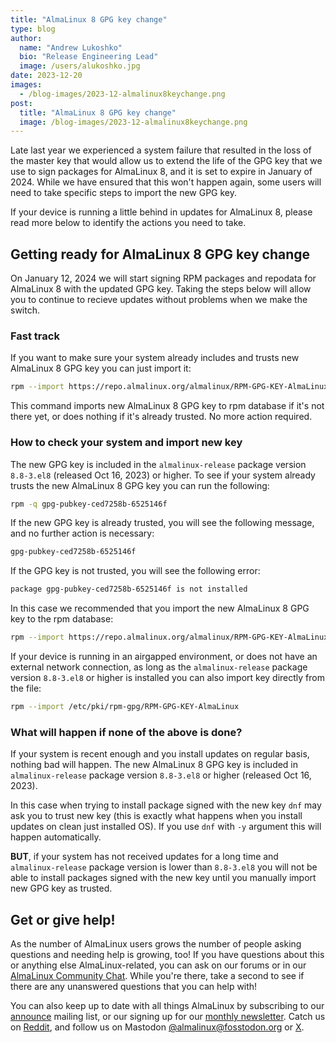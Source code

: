 ```yaml
---
title: "AlmaLinux 8 GPG key change"
type: blog
author:
  name: "Andrew Lukoshko"
  bio: "Release Engineering Lead"
  image: /users/alukoshko.jpg
date: 2023-12-20
images:
  - /blog-images/2023-12-almalinux8keychange.png
post:
  title: "AlmaLinux 8 GPG key change"
  image: /blog-images/2023-12-almalinux8keychange.png
---
```


Late last year we experienced a system failure that resulted in the loss of the master key that would allow us to extend the life of the GPG key that we use to sign packages for AlmaLinux 8, and it is set to expire in January of 2024. While we have ensured that this won't happen again, some users will need to take specific steps to import the new GPG key.

If your device is running a little behind in updates for AlmaLinux 8, please read more below to identify the actions you need to take.

## Getting ready for AlmaLinux 8 GPG key change

On January 12, 2024 we will start signing RPM packages and repodata for AlmaLinux 8 with the updated GPG key. Taking the steps below will allow you to continue to recieve updates without problems when we make the switch.

### Fast track

If you want to make sure your system already includes and trusts new AlmaLinux 8 GPG key you can just import it:

```bash
rpm --import https://repo.almalinux.org/almalinux/RPM-GPG-KEY-AlmaLinux
```

This command imports new AlmaLinux 8 GPG key to rpm database if it's not there yet, or does nothing if it's already trusted. No more action required.

### How to check your system and import new key

The new GPG key is included in the `almalinux-release` package version `8.8-3.el8` (released Oct 16, 2023) or higher. To see if your system already trusts the new AlmaLinux 8 GPG key you can run the following:

```bash
rpm -q gpg-pubkey-ced7258b-6525146f
```

If the new GPG key is already trusted, you will see the following message, and no further action is necessary:

```bash
gpg-pubkey-ced7258b-6525146f
```

If the GPG key is not trusted, you will see the following error:

```bash
package gpg-pubkey-ced7258b-6525146f is not installed
```

In this case we recommended that you import the new AlmaLinux 8 GPG key to the rpm database:

```bash
rpm --import https://repo.almalinux.org/almalinux/RPM-GPG-KEY-AlmaLinux
```

If your device is running in an airgapped environment, or does not have an external network connection, as long as the `almalinux-release` package version `8.8-3.el8` or higher is installed you can also import key directly from the file:

```bash
rpm --import /etc/pki/rpm-gpg/RPM-GPG-KEY-AlmaLinux
```

### What will happen if none of the above is done?

If your system is recent enough and you install updates on regular basis, nothing bad will happen. The new AlmaLinux 8 GPG key is included in `almalinux-release` package version `8.8-3.el8` or higher (released Oct 16, 2023).

In this case when trying to install package signed with the new key `dnf` may ask you to trust new key (this is exactly what happens when you install updates on clean just installed OS). If you use `dnf` with `-y` argument this will happen automatically.

**BUT**, if your system has not received updates for a long time and `almalinux-release` package version is lower than `8.8-3.el8` you will not be able to install packages signed with the new key until you manually import new GPG key as trusted.

## Get or give help!

As the number of AlmaLinux users grows the number of people asking questions and needing help is growing, too! If you have questions about this or anything else AlmaLinux-related, you can ask on our forums or in our [AlmaLinux Community Chat](https://chat.almalinux.org/). While you're there, take a second to see if there are any unanswered questions that you can help with!

You can also keep up to date with all things AlmaLinux by subscribing to our [announce](https://lists.almalinux.org/postorius/lists/announce.lists.almalinux.org/) mailing list, or our signing up for our [monthly newsletter](https://lists.almalinux.org/postorius/lists/newsletters.lists.almalinux.org/). Catch us on [Reddit](https://reddit.com/r/almalinux), and follow us on Mastodon [@almalinux@fosstodon.org](https://fosstodon.org/@almalinux) or [X](https://twitter.com/almalinux).
